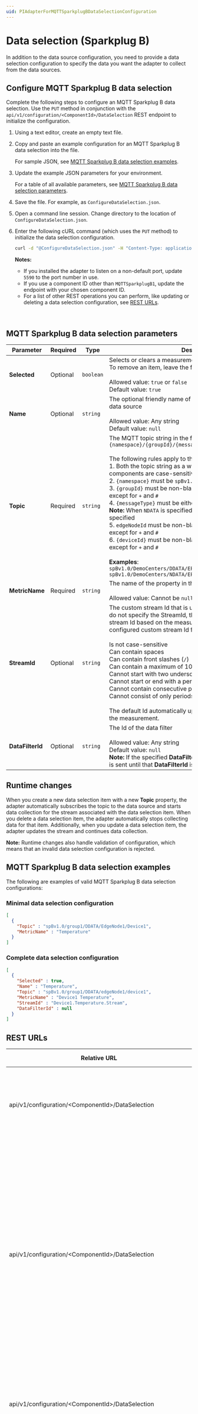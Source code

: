 ```yaml
---
uid: PIAdapterForMQTTSparkplugBDataSelectionConfiguration
---
```


# Data selection (Sparkplug B)

In addition to the data source configuration, you need to provide a data selection configuration to specify the data you want the adapter to collect from the data sources.

## Configure MQTT Sparkplug B data selection

Complete the following steps to configure an MQTT Sparkplug B data selection. Use the `PUT` method in conjunction with the `api/v1/configuration/<ComponentId>/DataSelection` REST endpoint to initialize the configuration.

1. Using a text editor, create an empty text file.

2. Copy and paste an example configuration for an MQTT Sparkplug B data selection into the file.

    For sample JSON, see [MQTT Sparkplug B data selection examples](#mqtt-sparkplug-b-data-selection-examples).

3. Update the example JSON parameters for your environment.

    For a table of all available parameters, see [MQTT Sparkplug B data selection parameters](#mqtt-sparkplug-b-data-selection-parameters).

4. Save the file. For example, as `ConfigureDataSelection.json`.

5. Open a command line session. Change directory to the location of `ConfigureDataSelection.json`.

6. Enter the following cURL command (which uses the `PUT` method) to initialize the data selection configuration.

    ```bash
    curl -d "@ConfigureDataSelection.json" -H "Content-Type: application/json" -X PUT "http://localhost:5590/api/v1/configuration/MQTTSparkplugB1/DataSelection"
    ```

    **Notes:**
  
    * If you installed the adapter to listen on a non-default port, update `5590` to the port number in use.
    * If you use a component ID other than `MQTTSparkplugB1`, update the endpoint with your chosen component ID.
    * For a list of other REST operations you can perform, like updating or deleting a data selection configuration, see [REST URLs](#rest-urls).
    <br/>
    <br/>

## MQTT Sparkplug B data selection parameters

| Parameter                     | Required | Type      | Description |
|-------------------------------|----------|-----------|-------------|
| **Selected** | Optional | `boolean` |  Selects or clears a measurement. To select an item, set to `true`. To remove an item, leave the field empty or set to `false`.  <br><br>Allowed value: `true` or `false`<br>Default value: `true` |
| **Name** | Optional | `string` | The optional friendly name of the data item collected from the data source <br><br>Allowed value: Any string <br>Default value: `null`  |
| **Topic** | Required | `string` | The MQTT topic string in the following format: `{namespace}/{groupId}/{messageType}/{edgeNodeId}/{deviceId}`<br><br>The following rules apply to the MQTT topic string:<br>1. Both the topic string as a whole and the individual components are case-sensitive<br>2. `{namespace}` must be `spBv1.0` (case-sensitive)<br>3. `{groupId}` must be non-blank and can contain any character except for `+` and `#`<br>4. `{messageType}` must be either `DDATA` or `NDATA` (uppercase) <br>**Note:** When `NDATA` is specified, `{deviceId}` must not be specified <br>5. `edgeNodeId` must be non-blank and can contain any character except for `+` and `#`<br>6. `{deviceId}` must be non-blank and can contain any character except for `+` and `#`<br><br>**Examples**:<br>`spBv1.0/DemoCenters/DDATA/EPIC-DC004/DC004`<br>`spBv1.0/DemoCenters/NDATA/EPIC-DC004` | 
| **MetricName** | Required | `string` | The name of the property in the metric <br><br>Allowed value: Cannot be `null`, empty, or whitespace. 
| **StreamId** | Optional | `string` | The custom stream Id that is used to create the streams. If you do not specify the StreamId, the adapter generates a default stream Id based on the measurement configuration. A properly configured custom stream Id follows these rules:<br><br>Is not case-sensitive<br>Can contain spaces<br>Can contain front slashes (`/`)<br>Can contain a maximum of 100 characters<br>Cannot start with two underscores (`__`)<br>Cannot start or end with a period<br>Cannot contain consecutive periods<br>Cannot consist of only periods<br><br>The default Id automatically updates when there are changes to the measurement.
| **DataFilterId** | Optional | `string` | The Id of the data filter <br><br>Allowed value: Any string <br>Default value: `null`<br>**Note:** If the specified **DataFilterId** does not exist, unfiltered data is sent until that **DataFilterId** is created.| 

## Runtime changes

When you create a new data selection item with a new **Topic** property, the adapter automatically subscribes the topic to the data source and starts data collection for the stream associated with the data selection item. When you delete a data selection item, the adapter automatically stops collecting data for that item. Additionally, when you update a data selection item, the adapter updates the stream and continues data collection.

**Note:** Runtime changes also handle validation of configuration, which means that an invalid data selection configuration is rejected.

## MQTT Sparkplug B data selection examples

The following are examples of valid MQTT Sparkplug B data selection configurations:

### Minimal data selection configuration

```json
[
  {
    "Topic" : "spBv1.0/group1/DDATA/EdgeNode1/Device1",
    "MetricName" : "Temperature"
  }
]
```

### Complete data selection configuration

```json
[
  {
    "Selected" : true,
    "Name" : "Temperature",
    "Topic" : "spBv1.0/group1/DDATA/edgeNode1/device1",
    "MetricName" : "Device1 Temperature",
    "StreamId" : "Device1.Temperature.Stream",
    "DataFilterId" : null
  }
]
```

## REST URLs

| Relative URL | HTTP verb | Action |
| ------------ | --------- | ------ |
| api/v1/configuration/\<ComponentId\>/DataSelection  | `GET` | Retrieves the MQTT Sparkplug B data selection configuration, including all data selection items. |
| api/v1/configuration/\<ComponentId\>/DataSelection  | `PUT` | Configures or updates the MQTT Sparkplug B data selection configuration. The adapter starts collecting data for each data selection item when the following conditions are met:<br/><br/>&bull; The MQTT Sparkplug B data selection configuration `PUT` request is received.<br/>&bull; A MQTT Sparkplug B data source configuration is active. |
| api/v1/configuration/\<ComponentId\>/DataSelection | `DELETE` | Deletes the active MQTT Sparkplug B data selection configuration. The adapter stops collecting data. |
| api/v1/configuration/\<ComponentId\>/DataSelection | `PATCH` | Allows partial updates of configured data selection items.<br/><br/>**Note:** The request must be an array containing one or more data selection items. Each item in the array must include its **StreamId**. |
| api/v1/configuration/\<ComponentId\>/DataSelection/\<StreamId\> | `PUT` | Updates or creates a new data selection item by **StreamId**. For new items, the adapter starts collecting data after the request is received. |
| api/v1/configuration/\<ComponentId\>/DataSelection/\<StreamId\> | `DELETE` | Deletes a data selection item from the configuration by **StreamId**. The adapter stops collecting data for the deleted item. |

**Note:** Replace _ComponentId_ with the Id of your MQTT Sparkplug B component. For example, _MqttSparkplugB1_.
